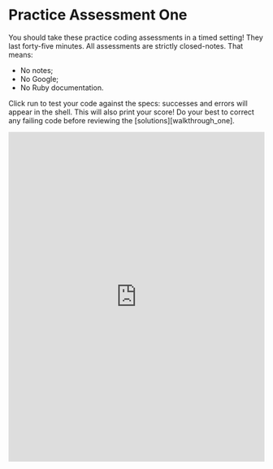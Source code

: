 # Practice Assessment One

You should take these practice coding assessments in a timed setting! They last forty-five minutes. All assessments are strictly closed-notes. That means:  

* No notes;
* No Google;
* No Ruby documentation.

Click run to test your code against the specs: successes and errors will appear in the shell. This will also print your score!  Do your best to correct any failing code before reviewing the [solutions][walkthrough_one].

<iframe frameborder="0" width="100%" height="650" src="https://repl.it/GZGr/7?lite=true"></iframe>

[walkthrough]: walkthrough_one.md
